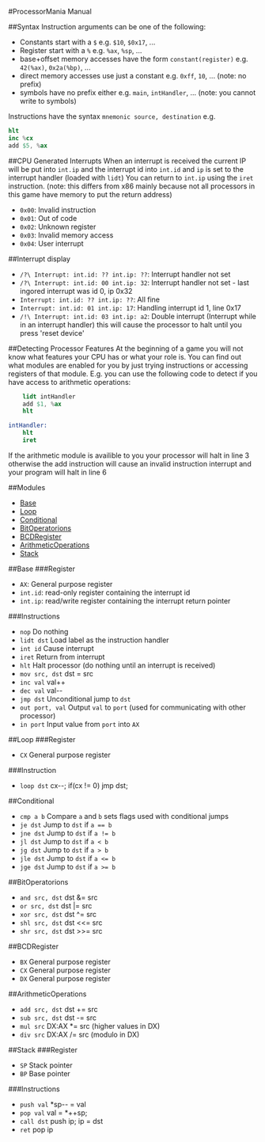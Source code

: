 #ProcessorMania Manual

##Syntax
Instruction arguments can be one of the following:
- Constants start with a `$` e.g. `$10`, `$0x17`, ...
- Register start with a `%` e.g. `%ax`, `%sp`, ...
- base+offset memory accesses have the form `constant(register)` e.g. `42(%ax)`, `0x2a(%bp)`, ...
- direct memory accesses use just a constant e.g. `0xff`, `10`, ... (note: no prefix)
- symbols have no prefix either e.g. `main`, `intHandler`, ... (note: you cannot write to symbols)

Instructions have the syntax `mnemonic source, destination` e.g.
```S
hlt
inc %cx
add $5, %ax
```

##CPU Generated Interrupts
When an interrupt is received the current IP will be put into `int.ip` and the
interrupt id into `int.id` and `ip` is set to the interrupt handler (loaded with `lidt`)
You can return to `int.ip` using the `iret` instruction. (note: this differs from x86
mainly because not all processors in this game have memory to put the return address)
- `0x00`: Invalid instruction
- `0x01`: Out of code
- `0x02`: Unknown register
- `0x03`: Invalid memory access
- `0x04`: User interrupt

##Interrupt display
- `/?\ Interrupt: int.id: ?? int.ip: ??`: Interrupt handler not set
- `/?\ Interrupt: int.id: 00 int.ip: 32`: Interrupt handler not set - last ingored interrupt was id 0, ip 0x32
- `Interrupt: int.id: ?? int.ip: ??`: All fine
- `Interrupt: int.id: 01 int.ip: 17`: Handling interrupt id 1, line 0x17
- `/!\ Interrupt: int.id: 03 int.ip: a2`: Double interrupt (Interrupt while in an interrupt handler)
	this will cause the processor to halt until you press 'reset device'

##Detecting Processor Features
At the beginning of a game you will not know what features your CPU has or what your role is.
You can find out what modules are enabled for you by just trying instructions or accessing
registers of that module. E.g. you can use the following code to detect if you have access to
arithmetic operations:
```S
	lidt intHandler
	add $1, %ax
	hlt

intHandler:
	hlt
	iret
```
If the arithmetic module is availible to you your processor will halt in line 3 otherwise
the add instruction will cause an invalid instruction interrupt and your program will halt in line 6

##Modules
- [Base](#base)
- [Loop](#loop)
- [Conditional](#conditional)
- [BitOperatorions](#bitoperations)
- [BCDRegister](#bcdregister)
- [ArithmeticOperations](#arithmeticoperations)
- [Stack](#stack)

##Base
###Register
- `AX`: General purpose register
- `int.id`: read-only register containing the interrupt id
- `int.ip`: read/write register containing the interrupt return pointer

###Instructions
- `nop` Do nothing
- `lidt dst` Load label as the instruction handler
- `int id` Cause interrupt
- `iret` Return from interrupt
- `hlt` Halt processor (do nothing until an interrupt is received)
- `mov src, dst` dst = src
- `inc val` val++
- `dec val` val--
- `jmp dst` Unconditional jump to `dst`
- `out port, val` Output `val` to `port` (used for communicating with other processor)
- `in port` Input value from `port` into `AX`

##Loop
###Register
- `CX` General purpose register

###Instruction
- `loop dst` cx--; if(cx != 0) jmp dst;

##Conditional
- `cmp a b` Compare `a` and `b` sets flags used with conditional jumps
- `je dst` Jump to `dst` if `a == b`
- `jne dst` Jump to `dst` if `a != b`
- `jl dst` Jump to `dst` if `a < b`
- `jg dst` Jump to `dst` if `a > b`
- `jle dst` Jump to `dst` if `a <= b`
- `jge dst` Jump to `dst` if `a >= b`

##BitOperatorions
- `and src, dst` dst &= src
- `or src, dst` dst |= src
- `xor src, dst` dst ^= src
- `shl src, dst` dst <<= src
- `shr src, dst` dst >>= src

##BCDRegister
- `BX` General purpose register
- `CX` General purpose register
- `DX` General purpose register

##ArithmeticOperations
- `add src, dst` dst += src
- `sub src, dst` dst -= src
- `mul src` DX:AX *= src (higher values in DX)
- `div src` DX:AX /= src (modulo in DX)

##Stack
###Register
- `SP` Stack pointer
- `BP` Base pointer

###Instructions
- `push val` *sp-- = val
- `pop val` val = *++sp;
- `call dst` push ip; ip = dst
- `ret` pop ip
